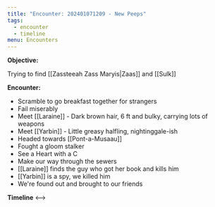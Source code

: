```yaml
---
title: "Encounter: 202401071209 - New Peeps"
tags:
  - encounter
  - timeline
menu: Encounters
---
```

**Objective:** 

Trying to find [[Zassteeah Zass Maryis|Zaas]] and [[Sulk]]

**Encounter:**
- Scramble to go breakfast together for strangers
- Fail miserably
- Meet [[Laraine]] - Dark brown hair, 6 ft and bulky, carrying lots of weapons
- Meet [[Yarbin]] - Little greasy halfling, nightinggale-ish
- Headed towards [[Pont-a-Musaau]]
- Fought a gloom stalker
- See a Heart with a C
- Make our way through the sewers
- [[Laraine]] finds the guy who got her book and kills him
- [[Yarbin]] is a spy, we killed him
- We're found out and brought to our friends

**Timeline**
 <--> 